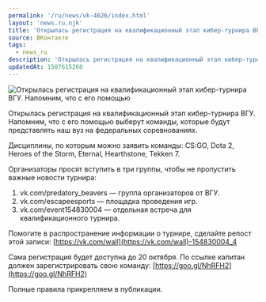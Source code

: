 ```yaml
---
permalink: '/ru/news/vk-4626/index.html'
layout: 'news.ru.njk'
title: 'Открылась регистрация на квалификационный этап кибер-турнира ВГУ'
source: ВКонтакте
tags:
  - news_ru
description: 'Открылась регистрация на квалификационный этап кибер-турнира ВГУ'
updatedAt: 1507615260
---
```

![Открылась регистрация на квалификационный этап кибер-турнира ВГУ. Напомним, что с его помощью](https://sun9-12.userapi.com/impf/c841124/v841124351/25125/--F9CtFphqQ.jpg?size=1280x720&quality=96&sign=2a09f0706d0e6af3bc95e766f5bdbeb0&c_uniq_tag=xWwUEdhP8rgMO4ELrT37gB2lhiCYdkQwpFID99XzbSo&type=album)

Открылась регистрация на квалификационный этап кибер-турнира ВГУ. Напомним, что с его помощью выберут команды, которые будут представлять наш вуз на федеральных соревнованиях.

Дисциплины, по которым можно заявить команды: CS:GO, Dota 2, Heroes of the Storm, Eternal, Hearthstone, Tekken 7.

Организаторы просят вступить в три группы, чтобы не пропустить важные новости турнира:
1. vk.com/predatory_beavers — группа организаторов от ВГУ.
2. vk.com/escapeesports — площадка проведения игр.
3. vk.com/event154830004 — отдельная встреча для квалификационного турнира.

Помогите в распространение информации о турнире, сделайте репост этой записи: [https://vk.com/wall](https://vk.com/wall)-154830004_4

Сама регистрация будет доступна до 20 октября. По ссылке капитан должен зарегистрировать свою команду: [https://goo.gl/NhRFH2](https://goo.gl/NhRFH2)

Полные правила прикрепляем в публикации.
